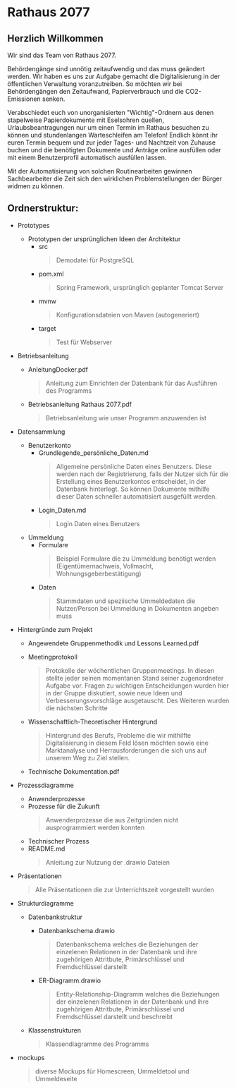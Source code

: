 <h1>Rathaus 2077</h1>

<h2>Herzlich Willkommen</h2>

Wir sind das Team von Rathaus 2077.

Behördengänge sind unnötig zeitaufwendig und das muss geändert werden. Wir haben es uns zur Aufgabe gemacht die Digitalisierung in der öffentlichen Verwaltung voranzutreiben. So möchten wir bei Behördengängen den Zeitaufwand, Papierverbrauch und die CO2-Emissionen senken.

Verabschiedet euch von unorganisierten "Wichtig"-Ordnern aus denen stapelweise Papierdokumente mit Eselsohren quellen, Urlaubsbeantragungen nur um einen Termin im Rathaus besuchen zu können und stundenlangen Warteschleifen am Telefon! Endlich könnt ihr euren Termin bequem und zur jeder Tages- und Nachtzeit von Zuhause buchen und die benötigten Dokumente und Anträge online ausfüllen oder mit einem Benutzerprofil automatisch ausfüllen lassen.

Mit der Automatisierung von solchen Routinearbeiten gewinnen Sachbearbeiter die Zeit sich den wirklichen Problemstellungen der Bürger widmen zu können.


<h2>Ordnerstruktur:</h2>

- Prototypes
	- Prototypen der ursprünglichen Ideen der Architektur
		- src
			> Demodatei für PostgreSQL
		- pom.xml
			> Spring Framework, ursprünglich geplanter Tomcat Server
		- mvnw
			> Konfigurationsdateien von Maven (autogeneriert)
		- target
			> Test für Webserver
	
  
- Betriebsanleitung
	- AnleitungDocker.pdf
		> Anleitung zum Einrichten der Datenbank für das Ausführen des Programms
	- Betriebsanleitung Rathaus 2077.pdf
		> Betriebsanleitung wie unser Programm anzuwenden ist
  
- Datensammlung
	- Benutzerkonto  
		- Grundlegende_persönliche_Daten.md
			> Allgemeine persönliche Daten eines Benutzers. Diese werden nach der Registrierung, falls der Nutzer sich für die Erstellung eines Benutzerkontos entscheidet, in der Datenbank hinterlegt. So können Dokumente mithilfe dieser Daten schneller automatisiert ausgefüllt werden.
		- Login_Daten.md
			> Login Daten eines Benutzers 
	- Ummeldung
		- Formulare
			> Beispiel Formulare die zu Ummeldung benötigt werden (Eigentümernachweis, Vollmacht, Wohnungsgeberbestätigung)
		- Daten 
			> Stammdaten und speziische Ummeldedaten die Nutzer/Person bei Ummeldung in Dokumenten angeben muss


- Hintergründe zum Projekt
	- Angewendete Gruppenmethodik und Lessons Learned.pdf
	- Meetingprotokoll
		> Protokolle der wöchentlichen Gruppenmeetings. In diesen stellte jeder seinen momentanen Stand seiner zugenordneter Aufgabe vor. Fragen zu wichtigen Entscheidungen wurden hier in der Gruppe diskutiert, sowie neue Ideen und Verbesserungsvorschläge ausgetauscht. Des Weiteren wurden die nächsten Schritte 
	
	- Wissenschaftlich-Theoretischer Hintergrund
		> Hintergrund des Berufs, Probleme die wir mithilfte Digitalisierung in diesem Feld lösen möchten sowie eine Marktanalyse und Herrausforderungen die sich uns auf unserem Weg zu Ziel stellen.
	- Technische Dokumentation.pdf




- Prozessdiagramme
 	- Anwenderprozesse
 	- Prozesse für die Zukunft
 		> Anwenderprozesse die aus Zeitgründen nicht ausprogrammiert werden konnten
 	- Technischer Prozess
 	- README.md
		> Anleitung zur Nutzung der .drawio Dateien
 		
- Präsentationen
	> Alle Präsentationen die zur Unterrichtszeit vorgestellt wurden

- Strukturdiagramme
	- Datenbankstruktur
		- Datenbankschema.drawio
			> Datenbankschema welches die Beziehungen der einzelenen Relationen in der Datenbank und ihre zugehörigen Attritbute, Primärschlüssel und Fremdschlüssel darstellt
		- ER-Diagramm.drawio
			> Entity-Relationship-Diagramm welches die Beziehungen der einzelenen Relationen in der Datenbank und ihre zugehörigen Attritbute, Primärschlüssel und Fremdschlüssel darstellt und beschreibt
		
	- Klassenstrukturen
		> Klassendiagramme des Programms


- mockups
	> diverse Mockups für Homescreen, Ummeldetool und Ummeldeseite


			
